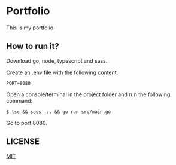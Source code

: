 # **Portfolio**
This is my portfolio.

## **How to run it?**
Download go, node, typescript and sass.

Create an .env file with the following content:
```env
PORT=8080
```
Open a console/terminal in the project folder and run the following command:
```shell
$ tsc && sass .:. && go run src/main.go
```

Go to port 8080.

## **LICENSE**
[MIT](https://choosealicense.com/licenses/mit/)
